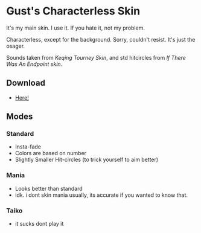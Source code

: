 # Gust's Characterless Skin
It's my main skin. I use it.
If you hate it, not my problem.

Characterless, except for the background. Sorry, couldn't resist. It's just the osager.

Sounds taken from *Keqing Tourney Skin*, and std hitcircles from *If There Was An Endpoint skin*.
## Download
- [Here!](https://github.com/grhw/guhw-characterless-skin/releases)

## Modes
### Standard
- Insta-fade
- Colors are based on number
- Slightly Smaller Hit-circles (to trick yourself to aim better) 
### Mania
- Looks better than standard
- idk. i dont skin mania usually, its accurate if you wanted to know that.
### Taiko
- it sucks dont play it